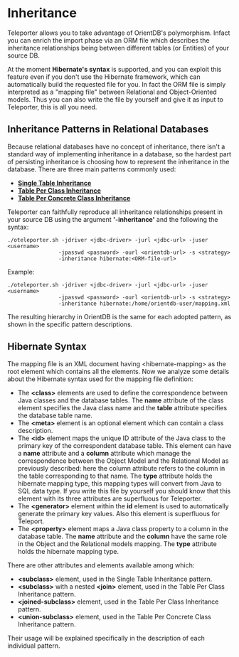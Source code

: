 
# Inheritance
Teleporter allows you to take advantage of OrientDB's polymorphism. Infact you can enrich the import phase via an ORM file which describes the inheritance relationships being between different tables (or Entities) of your source DB. 

At the moment **Hibernate's syntax** is supported, and you can exploit this feature even if you don't use the Hibernate framework, which can automatically build the requested file for you. In fact the ORM file is simply interpreted as a "mapping file" between Relational and Object-Oriented models. Thus you can also write the file by yourself and give it as input to Teleporter, this is all you need.

## Inheritance Patterns in Relational Databases
Because relational databases have no concept of inheritance, there isn't a standard way of implementing inheritance in a database, so the hardest part of persisting inheritance is choosing how to represent the inheritance in the database. There are three main patterns commonly used:
- [**Single Table Inheritance**](Teleporter-Single-Table-Inheritance.md)
- [**Table Per Class Inheritance**](Teleporter-Table-Per-Class-Inheritance.md)
- [**Table Per Concrete Class Inheritance**](Teleporter-Table-Per-Concrete-Class-Inheritance.md)

Teleporter can faithfully reproduce all inheritance relationships present in your source DB using the argument **'-inheritance'** and the following the syntax:
```
./oteleporter.sh -jdriver <jdbc-driver> -jurl <jdbc-url> -juser <username> 
                -jpasswd <password> -ourl <orientdb-url> -s <strategy>
                -inheritance hibernate:<ORM-file-url>
```

Example:
```
./oteleporter.sh -jdriver <jdbc-driver> -jurl <jdbc-url> -juser <username> 
                -jpasswd <password> -ourl <orientdb-url> -s <strategy>
                -inheritance hibernate:/home/orientdb-user/mapping.xml
```

The resulting hierarchy in OrientDB is the same for each adopted pattern, as shown in the specific pattern descriptions.

## Hibernate Syntax

The mapping file is an XML document having \<hibernate-mapping\> as the root element which contains all the <class> elements.
Now we analyze some details about the Hibernate syntax used for the mapping file definition:

- The **\<class\>** elements are used to define the correspondence between Java classes and the database tables. The **name** attribute of the class element specifies the Java class name and the **table** attribute specifies the database table name.
- The **\<meta\>** element is an optional element which can contain a class description.
- The **\<id\>** element maps the unique ID attribute of the Java class to the primary key of the  correspondent database table. This element can have a **name** attribute and a **column** attribute  which manage the correspondence between the Object Model and the Relational Model as previously described: here the column attribute refers to the column in the table corresponding to that name. The **type** attribute holds the hibernate mapping type, this mapping types will convert from Java to SQL data type. If you write this file by yourself you should know that this element with its three attributes are superfluous for Teleporter.
- The **\<generator\>** element within the **id** element is used to automatically generate the primary key values. Also this element is superfluous for Teleport.
- The **\<property\>** element maps a Java class property to a column in the database table. The **name** attribute and the **column** have the same role in the Object and the Relational models mapping. The **type** attribute holds the hibernate mapping type.

There are other attributes and elements available among which:

- **\<subclass\>** element, used in the Single Table Inheritance pattern.
- **\<subclass\>** with a nested **\<join\>** element, used in the Table Per Class Inheritance pattern.
- **\<joined-subclass\>** element, used in the Table Per Class Inheritance pattern.
- **\<union-subclass\>** element, used in the Table Per Concrete Class Inheritance pattern.

Their usage will be explained specifically in the description of each individual pattern.
